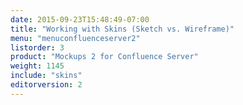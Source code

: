 ```yaml
---
date: 2015-09-23T15:48:49-07:00
title: "Working with Skins (Sketch vs. Wireframe)"
menu: "menuconfluenceserver2" 
listorder: 3
product: "Mockups 2 for Confluence Server"
weight: 1145
include: "skins"
editorversion: 2
---
```


